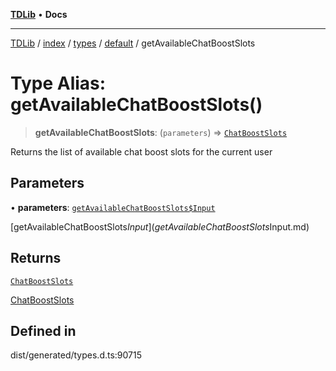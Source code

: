 [**TDLib**](../../../../../../README.md) • **Docs**

***

[TDLib](../../../../../../modules.md) / [index](../../../../../README.md) / [types](../../../README.md) / [default](../README.md) / getAvailableChatBoostSlots

# Type Alias: getAvailableChatBoostSlots()

> **getAvailableChatBoostSlots**: (`parameters`) => [`ChatBoostSlots`](ChatBoostSlots-1.md)

Returns the list of available chat boost slots for the current user

## Parameters

• **parameters**: [`getAvailableChatBoostSlots$Input`](getAvailableChatBoostSlots$Input.md)

[getAvailableChatBoostSlots$Input](getAvailableChatBoostSlots$Input.md)

## Returns

[`ChatBoostSlots`](ChatBoostSlots-1.md)

[ChatBoostSlots](ChatBoostSlots-1.md)

## Defined in

dist/generated/types.d.ts:90715
